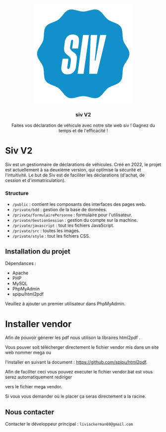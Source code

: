 <p align="center">
  <a href="https://github.com/Rayan-El-Manssouri/sivV2#readme">
    <img src="./private/src/logo2.png" alt="SivV2 logo" style="max-width: 100%;" >
  </a>
</p>

<h3 align="center">siv V2</h3>

<p align="center">
  Faites vos déclaration de véhicule avec notre site web siv ! Gagnez du temps et de l'efficacité !
</p>


# Siv V2

Siv est un gestionnaire de déclarations de véhicules. 
Créé en 2022, le projet est actuellement à sa deuxième version, qui optimise la sécurité et l'intuitivité. 
Le but de Siv est de faciliter les déclarations (d'achat, de cession et d'immatriculation).

### Structure

- ```/public``` : contient les composants des interfaces des pages web.
- ```/private/bdd``` : gestion de la base de données.
- ```/private/formulairePersonne``` : formulaire pour l'utilisateur.
- ```/private/GestionSession``` : gestion du compte sur la machine.
- ```/private/javascript``` : tout les fichiers JavaScript.
- ```/private/src``` : toutes les images.
- ```/private/style``` : tout les fichiers CSS.


## Installation du projet

Dépendances :
- Apache
- PHP
- MySQL
- PhpMyAdmin
- spipu/html2pdf

Veuillez à ajouter un premier utilisateur dans PhpMyAdmin.

# Installer vendor

Afin de pouvoir génerer les pdf nous utilison la libraires html2pdf . 

Vous pouver soit télécherger directement le fichier vendor mis dans un site web nommer mega ou

l'installer en suivant la document : https://github.com/spipu/html2pdf.

Afin de faciliter ceci vous pouvez executer le fichier vendor.bat est vous serez automatiquement rediriger 

vers le fichier mega vendor.

Si vous vous demander où le placer ça seras directement a la racine.


## Nous contacter

Contacter le développeur principal : ```liviackerman69@gmail.com```

